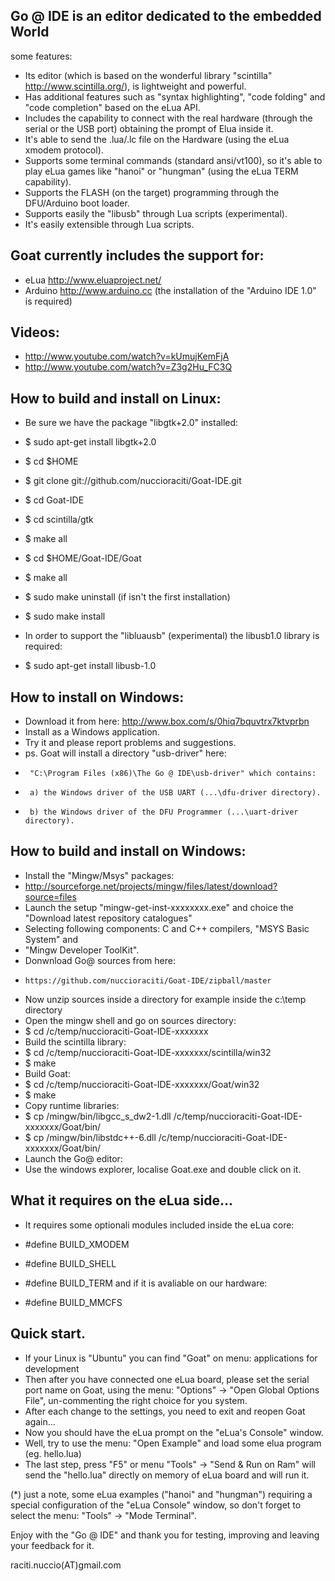 ## Go @ IDE is an editor dedicated to the embedded World

some features:

* Its editor (which is based on the wonderful library "scintilla" http://www.scintilla.org/), is lightweight and powerful.
* Has additional features such as "syntax highlighting", "code folding" and "code completion" based on the eLua API.
* Includes the capability to connect with the real hardware (through the serial or the USB port) obtaining the prompt of Elua inside it.
* It's able to send the .lua/.lc file on the Hardware (using the eLua xmodem protocol).
* Supports some terminal commands (standard ansi/vt100), so it's able to play eLua games like "hanoi" or "hungman" (using the eLua TERM capability).
* Supports the FLASH (on the target) programming through the DFU/Arduino boot loader.
* Supports easily the "libusb" through Lua scripts (experimental).
* It's easily extensible through Lua scripts.

## Goat currently includes the support for:

* eLua    http://www.eluaproject.net/
* Arduino http://www.arduino.cc (the installation of the "Arduino IDE 1.0" is required)

## Videos:
* http://www.youtube.com/watch?v=kUmujKemFjA
* http://www.youtube.com/watch?v=Z3g2Hu_FC3Q

## How to build and install on Linux:

* Be sure we have the package "libgtk+2.0" installed: 
* $ sudo apt-get install libgtk+2.0
* $ cd $HOME
* $ git clone git://github.com/nuccioraciti/Goat-IDE.git
* $ cd Goat-IDE
* $ cd scintilla/gtk
* $ make all
* $ cd $HOME/Goat-IDE/Goat
* $ make all
* $ sudo make uninstall (if isn't the first installation)
* $ sudo make install

* In order to support the "libluausb" (experimental) the libusb1.0 library is required:
* $ sudo apt-get install libusb-1.0

## How to install on Windows:

* Download it from here: http://www.box.com/s/0hiq7bquvtrx7ktvprbn
* Install as a Windows application.
* Try it and please report problems and suggestions.
* ps.  Goat will install a directory "usb-driver" here:
*      "C:\Program Files (x86)\The Go @ IDE\usb-driver" which contains:
*      a) the Windows driver of the USB UART (...\dfu-driver directory).
*      b) the Windows driver of the DFU Programmer (...\uart-driver directory).

## How to build and install on Windows:

* Install the "Mingw/Msys" packages:
*    http://sourceforge.net/projects/mingw/files/latest/download?source=files
* Launch the setup "mingw-get-inst-xxxxxxxx.exe" and choice the "Download
  latest repository catalogues"
* Selecting following components: C and C++ compilers, "MSYS Basic System" and 
*    "Mingw Developer ToolKit".
* Donwnload Go@ sources from here: 
*     https://github.com/nuccioraciti/Goat-IDE/zipball/master
* Now unzip sources inside a directory for example inside the c:\temp directory
* Open the mingw shell and go on sources directory:
* $ cd /c/temp/nuccioraciti-Goat-IDE-xxxxxxx
* Build the scintilla library:
* $ cd /c/temp/nuccioraciti-Goat-IDE-xxxxxxx/scintilla/win32
* $ make
* Build Goat:
* $ cd /c/temp/nuccioraciti-Goat-IDE-xxxxxxx/Goat/win32
* $ make
* Copy runtime libraries:
* $ cp /mingw/bin/libgcc_s_dw2-1.dll /c/temp/nuccioraciti-Goat-IDE-xxxxxxx/Goat/bin/
* $ cp /mingw/bin/libstdc++-6.dll /c/temp/nuccioraciti-Goat-IDE-xxxxxxx/Goat/bin/
* Launch the Go@ editor:
* Use the windows explorer, localise Goat.exe and double click on it.


## What it requires on the eLua side...

* It requires some optionali modules included inside the eLua core:

* #define BUILD_XMODEM
* #define BUILD_SHELL
* #define BUILD_TERM
and if it is avaliable on our hardware:
* #define BUILD_MMCFS

## Quick start.
* If your Linux is "Ubuntu" you can find "Goat" on menu: applications for development
* Then after you have connected one eLua board, please set the serial port name on Goat, using the menu: "Options" -> "Open Global Options File", un-commenting the right choice for you system. 
* After each change to the settings, you need to exit and reopen Goat again...
* Now you should have the eLua prompt on the "eLua's Console" window.
* Well, try to use the menu: "Open Example" and load some elua program (eg. hello.lua)
* The last step, press "F5" or menu "Tools" -> "Send & Run on Ram" will send the "hello.lua" directly on memory of eLua board and will run it.

(*) just a note, some eLua examples ("hanoi" and "hungman") requiring a special configuration of the "eLua Console" window, so don't forget to select the menu: "Tools" -> "Mode Terminal".

Enjoy with the "Go @ IDE" and thank you for testing, improving and leaving your feedback for it.

raciti.nuccio(AT)gmail.com 


